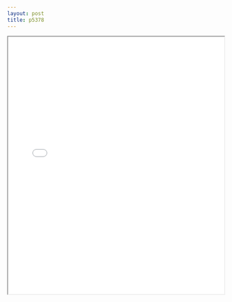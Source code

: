 ```yaml
---
layout: post
title: p5378
---
```


<div class="pdf-container">
<iframe src="/ea/assets/pdfs/p5378.pdf" height="600" width="100%" allowFullScreen="true"></iframe>
</div>

